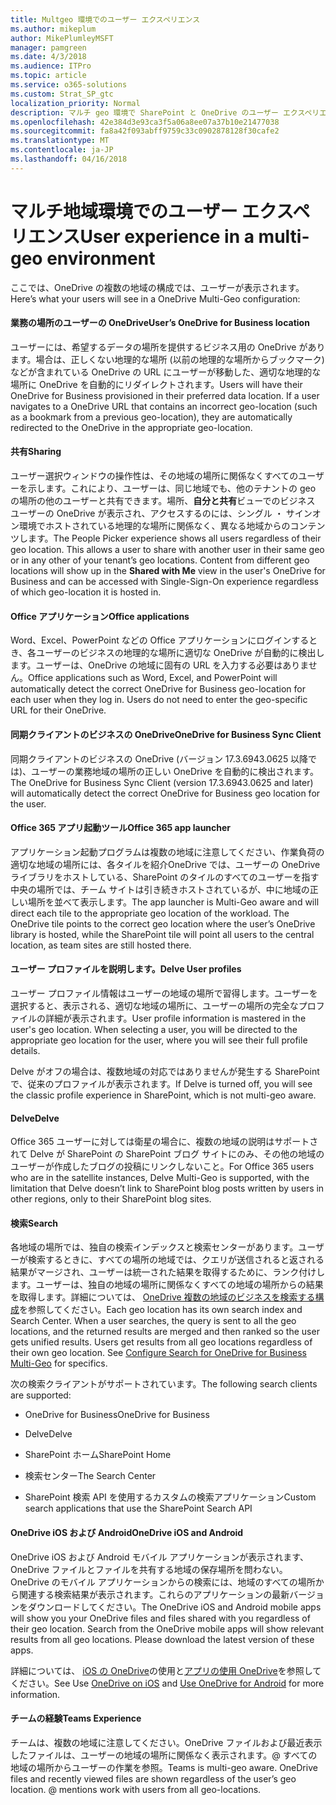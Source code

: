 ```yaml
---
title: Multgeo 環境でのユーザー エクスペリエンス
ms.author: mikeplum
author: MikePlumleyMSFT
manager: pamgreen
ms.date: 4/3/2018
ms.audience: ITPro
ms.topic: article
ms.service: o365-solutions
ms.custom: Strat_SP_gtc
localization_priority: Normal
description: マルチ geo 環境で SharePoint と OneDrive のユーザー エクスペリエンスについて説明します。
ms.openlocfilehash: 42e384d3e93ca3f5a06a8ee07a37b10e21477038
ms.sourcegitcommit: fa8a42f093abff9759c33c0902878128f30cafe2
ms.translationtype: MT
ms.contentlocale: ja-JP
ms.lasthandoff: 04/16/2018
---
```

# <a name="user-experience-in-a-multi-geo-environment"></a><span data-ttu-id="2eeb0-103">マルチ地域環境でのユーザー エクスペリエンス</span><span class="sxs-lookup"><span data-stu-id="2eeb0-103">User experience in a multi-geo environment</span></span>

<span data-ttu-id="2eeb0-104">ここでは、OneDrive の複数の地域の構成では、ユーザーが表示されます。</span><span class="sxs-lookup"><span data-stu-id="2eeb0-104">Here’s what your users will see in a OneDrive Multi-Geo configuration:</span></span>

#### <a name="users-onedrive-for-business-location"></a><span data-ttu-id="2eeb0-105">業務の場所のユーザーの OneDrive</span><span class="sxs-lookup"><span data-stu-id="2eeb0-105">User’s OneDrive for Business location</span></span>

<span data-ttu-id="2eeb0-p101">ユーザーには、希望するデータの場所を提供するビジネス用の OneDrive があります。場合は、正しくない地理的な場所 (以前の地理的な場所からブックマーク) などが含まれている OneDrive の URL にユーザーが移動した、適切な地理的な場所に OneDrive を自動的にリダイレクトされます。</span><span class="sxs-lookup"><span data-stu-id="2eeb0-p101">Users will have their OneDrive for Business provisioned in their preferred data location. If a user navigates to a OneDrive URL that contains an incorrect geo-location (such as a bookmark from a previous geo-location), they are automatically redirected to the OneDrive in the appropriate geo-location.</span></span>

#### <a name="sharing"></a><span data-ttu-id="2eeb0-108">共有</span><span class="sxs-lookup"><span data-stu-id="2eeb0-108">Sharing</span></span>

<span data-ttu-id="2eeb0-p102">ユーザー選択ウィンドウの操作性は、その地域の場所に関係なくすべてのユーザーを示します。これにより、ユーザーは、同じ地域でも、他のテナントの geo の場所の他のユーザーと共有できます。場所、**自分と共有**ビューでのビジネス ユーザーの OneDrive が表示され、アクセスするのには、シングル ・ サインオン環境でホストされている地理的な場所に関係なく、異なる地域からのコンテンツします。</span><span class="sxs-lookup"><span data-stu-id="2eeb0-p102">The People Picker experience shows all users regardless of their geo location. This allows a user to share with another user in their same geo or in any other of your tenant’s geo locations. Content from different geo locations will show up in the **Shared with Me** view in the user's OneDrive for Business and can be accessed with Single-Sign-On experience regardless of which geo-location it is hosted in.</span></span>

#### <a name="office-applications"></a><span data-ttu-id="2eeb0-112">Office アプリケーション</span><span class="sxs-lookup"><span data-stu-id="2eeb0-112">Office applications</span></span>

<span data-ttu-id="2eeb0-p103">Word、Excel、PowerPoint などの Office アプリケーションにログインするとき、各ユーザーのビジネスの地理的な場所に適切な OneDrive が自動的に検出します。ユーザーは、OneDrive の地域に固有の URL を入力する必要はありません。</span><span class="sxs-lookup"><span data-stu-id="2eeb0-p103">Office applications such as Word, Excel, and PowerPoint will automatically detect the correct OneDrive for Business geo-location for each user when they log in. Users do not need to enter the geo-specific URL for their OneDrive.</span></span>

#### <a name="onedrive-for-business-sync-client"></a><span data-ttu-id="2eeb0-115">同期クライアントのビジネスの OneDrive</span><span class="sxs-lookup"><span data-stu-id="2eeb0-115">OneDrive for Business Sync Client</span></span>

<span data-ttu-id="2eeb0-116">同期クライアントのビジネスの OneDrive (バージョン 17.3.6943.0625 以降では)、ユーザーの業務地域の場所の正しい OneDrive を自動的に検出されます。</span><span class="sxs-lookup"><span data-stu-id="2eeb0-116">The OneDrive for Business Sync Client (version 17.3.6943.0625 and later) will automatically detect the correct OneDrive for Business geo location for the user.</span></span>

#### <a name="office-365-app-launcher"></a><span data-ttu-id="2eeb0-117">Office 365 アプリ起動ツール</span><span class="sxs-lookup"><span data-stu-id="2eeb0-117">Office 365 app launcher</span></span>

<span data-ttu-id="2eeb0-p104">アプリケーション起動プログラムは複数の地域に注意してください、作業負荷の適切な地域の場所には、各タイルを紹介OneDrive では、ユーザーの OneDrive ライブラリをホストしている、SharePoint のタイルのすべてのユーザーを指す中央の場所では、チーム サイトは引き続きホストされているが、中に地域の正しい場所を並べて表示します。</span><span class="sxs-lookup"><span data-stu-id="2eeb0-p104">The app launcher is Multi-Geo aware and will direct each tile to the appropriate geo location of the workload. The OneDrive tile points to the correct geo location where the user’s OneDrive library is hosted, while the SharePoint tile will point all users to the central location, as team sites are still hosted there.</span></span>

#### <a name="delve-user-profiles"></a><span data-ttu-id="2eeb0-120">ユーザー プロファイルを説明します。</span><span class="sxs-lookup"><span data-stu-id="2eeb0-120">Delve User profiles</span></span>

<span data-ttu-id="2eeb0-p105">ユーザー プロファイル情報はユーザーの地域の場所で習得します。ユーザーを選択すると、表示される、適切な地域の場所に、ユーザーの場所の完全なプロファイルの詳細が表示されます。</span><span class="sxs-lookup"><span data-stu-id="2eeb0-p105">User profile information is mastered in the user's geo location. When selecting a user, you will be directed to the appropriate geo location for the user, where you will see their full profile details.</span></span>

<span data-ttu-id="2eeb0-123">Delve がオフの場合は、複数地域の対応ではありませんが発生する SharePoint で、従来のプロファイルが表示されます。</span><span class="sxs-lookup"><span data-stu-id="2eeb0-123">If Delve is turned off, you will see the classic profile experience in SharePoint, which is not multi-geo aware.</span></span>

#### <a name="delve"></a><span data-ttu-id="2eeb0-124">Delve</span><span class="sxs-lookup"><span data-stu-id="2eeb0-124">Delve</span></span>

<span data-ttu-id="2eeb0-125">Office 365 ユーザーに対しては衛星の場合に、複数の地域の説明はサポートされて Delve が SharePoint の SharePoint ブログ サイトにのみ、その他の地域のユーザーが作成したブログの投稿にリンクしないこと。</span><span class="sxs-lookup"><span data-stu-id="2eeb0-125">For Office 365 users who are in the satellite instances, Delve Multi-Geo is supported, with the limitation that Delve doesn’t link to SharePoint blog posts written by users in other regions, only to their SharePoint blog sites.</span></span>

#### <a name="search"></a><span data-ttu-id="2eeb0-126">検索</span><span class="sxs-lookup"><span data-stu-id="2eeb0-126">Search</span></span>

<span data-ttu-id="2eeb0-p106">各地域の場所では、独自の検索インデックスと検索センターがあります。ユーザーが検索するときに、すべての場所の地域では、クエリが送信されると返される結果がマージされ、ユーザーは統一された結果を取得するために、ランク付けします。ユーザーは、独自の地域の場所に関係なくすべての地域の場所からの結果を取得します。詳細については、 [OneDrive 複数の地域のビジネスを検索する構成](configure-search-for-multi-geo.md)を参照してください。</span><span class="sxs-lookup"><span data-stu-id="2eeb0-p106">Each geo location has its own search index and Search Center. When a user searches, the query is sent to all the geo locations, and the returned results are merged and then ranked so the user gets unified results. Users get results from all geo locations regardless of their own geo location. See [Configure Search for OneDrive for Business Multi-Geo](configure-search-for-multi-geo.md) for specifics.</span></span>

<span data-ttu-id="2eeb0-131">次の検索クライアントがサポートされています。</span><span class="sxs-lookup"><span data-stu-id="2eeb0-131">The following search clients are supported:</span></span>

-   <span data-ttu-id="2eeb0-132">OneDrive for Business</span><span class="sxs-lookup"><span data-stu-id="2eeb0-132">OneDrive for Business</span></span>

-   <span data-ttu-id="2eeb0-133">Delve</span><span class="sxs-lookup"><span data-stu-id="2eeb0-133">Delve</span></span>

-   <span data-ttu-id="2eeb0-134">SharePoint ホーム</span><span class="sxs-lookup"><span data-stu-id="2eeb0-134">SharePoint Home</span></span>

-   <span data-ttu-id="2eeb0-135">検索センター</span><span class="sxs-lookup"><span data-stu-id="2eeb0-135">The Search Center</span></span>

-   <span data-ttu-id="2eeb0-136">SharePoint 検索 API を使用するカスタムの検索アプリケーション</span><span class="sxs-lookup"><span data-stu-id="2eeb0-136">Custom search applications that use the SharePoint Search API</span></span>

#### <a name="onedrive-ios-and-android"></a><span data-ttu-id="2eeb0-137">OneDrive iOS および Android</span><span class="sxs-lookup"><span data-stu-id="2eeb0-137">OneDrive iOS and Android</span></span> 

<span data-ttu-id="2eeb0-p107">OneDrive iOS および Android モバイル アプリケーションが表示されます、OneDrive ファイルとファイルを共有する地域の保存場所を問わない。OneDrive のモバイル アプリケーションからの検索には、地域のすべての場所から関連する検索結果が表示されます。これらのアプリケーションの最新バージョンをダウンロードしてください。</span><span class="sxs-lookup"><span data-stu-id="2eeb0-p107">The OneDrive iOS and Android mobile apps will show you your OneDrive files and files shared with you regardless of their geo location. Search from the OneDrive mobile apps will show relevant results from all geo locations. Please download the latest version of these apps.</span></span>

<span data-ttu-id="2eeb0-141">詳細については、 [iOS の OneDrive](https://support.office.com/article/08d5c5b2-ccc6-40eb-a244-fe3597a3c247)の使用と[アプリの使用 OneDrive](https://support.office.com/article/eee1d31c-792d-41d4-8132-f9621b39eb36)を参照してください。</span><span class="sxs-lookup"><span data-stu-id="2eeb0-141">See Use [OneDrive on iOS](https://support.office.com/article/08d5c5b2-ccc6-40eb-a244-fe3597a3c247) and [Use OneDrive for Android](https://support.office.com/article/eee1d31c-792d-41d4-8132-f9621b39eb36) for more information.</span></span>

#### <a name="teams-experience"></a><span data-ttu-id="2eeb0-142">チームの経験</span><span class="sxs-lookup"><span data-stu-id="2eeb0-142">Teams Experience</span></span>

<span data-ttu-id="2eeb0-p108">チームは、複数の地域に注意してください。OneDrive ファイルおよび最近表示したファイルは、ユーザーの地域の場所に関係なく表示されます。@ すべての地域の場所からユーザーの作業を参照。</span><span class="sxs-lookup"><span data-stu-id="2eeb0-p108">Teams is multi-geo aware. OneDrive files and recently viewed files are shown regardless of the user’s geo location. @ mentions work with users from all geo-locations.</span></span>
